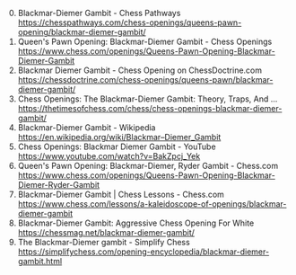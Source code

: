 0. Blackmar-Diemer Gambit - Chess Pathways
https://chesspathways.com/chess-openings/queens-pawn-opening/blackmar-diemer-gambit/
1. Queen's Pawn Opening: Blackmar-Diemer Gambit - Chess Openings
https://www.chess.com/openings/Queens-Pawn-Opening-Blackmar-Diemer-Gambit
2. Blackmar Diemer Gambit - Chess Opening on ChessDoctrine.com
https://chessdoctrine.com/chess-openings/queens-pawn/blackmar-diemer-gambit/
3. Chess Openings: The Blackmar-Diemer Gambit: Theory, Traps, And ...
https://thetimesofchess.com/chess/chess-openings-blackmar-diemer-gambit/
4. Blackmar-Diemer Gambit - Wikipedia
https://en.wikipedia.org/wiki/Blackmar–Diemer_Gambit
5. Chess Openings: Blackmar Diemer Gambit - YouTube
https://www.youtube.com/watch?v=BakZpcj_Yek
6. Queen's Pawn Opening: Blackmar-Diemer, Ryder Gambit - Chess.com
https://www.chess.com/openings/Queens-Pawn-Opening-Blackmar-Diemer-Ryder-Gambit
7. Blackmar-Diemer Gambit | Chess Lessons - Chess.com
https://www.chess.com/lessons/a-kaleidoscope-of-openings/blackmar-diemer-gambit
8. Blackmar-Diemer Gambit: Aggressive Chess Opening For White
https://chessmag.net/blackmar-diemer-gambit/
9. The Blackmar-Diemer gambit - Simplify Chess
https://simplifychess.com/opening-encyclopedia/blackmar-diemer-gambit.html
